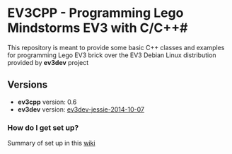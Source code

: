 # EV3CPP - Programming Lego Mindstorms EV3 with C/C++#

This repository is meant to provide some basic C++ classes and examples for programming Lego EV3 brick over the EV3 Debian Linux distribution provided by **ev3dev** project

## Versions ##

* **ev3cpp** version: 0.6
* **ev3dev** version: [ev3dev-jessie-2014-10-07](https://github.com/ev3dev/ev3dev/releases/tag/ev3dev-jessie-2014-10-07)

### How do I get set up? ###

Summary of set up in this [wiki](https://github.com/jordi1704/ev3cpp/wiki)